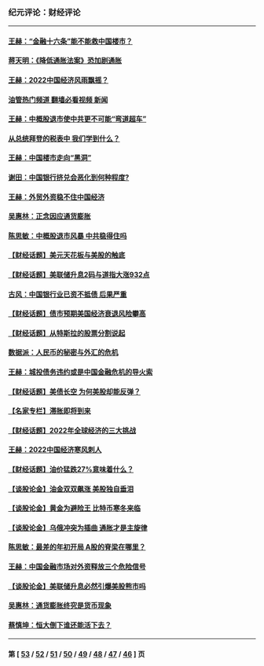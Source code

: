 ### 纪元评论：财经评论
---
#### [王赫：“金融十六条”能不能救中国楼市？](../../pages/nsc1026/n13868431.md?11260330) 
#### [蒋天明：《降低通胀法案》恐加剧通胀](../../pages/nsc1026/n13806996.md?11260330) 
#### [王赫：2022中国经济风雨飘摇？](../../pages/nsc1026/n13803207.md?11260330) 
#### [油管热门频道 翻墙必看视频 新闻](ok?11260330)
#### [王赫：中概股退市使中共更不可能“弯道超车”](../../pages/nsc1026/n13802858.md?11260330) 
#### [从总统拜登的税表中 我们学到什么？](../../pages/nsc1026/n13773081.md?11260330) 
#### [王赫：中国楼市走向“黑洞”](../../pages/nsc1026/n13770647.md?11260330) 
#### [谢田：中国银行挤兑会恶化到何种程度?](../../pages/nsc1026/n13766965.md?11260330) 
#### [王赫：外贸外资稳不住中国经济](../../pages/nsc1026/n13753933.md?11260330) 
#### [吴惠林：正念因应通货膨胀](../../pages/nsc1026/n13750350.md?11260330) 
#### [陈思敏：中概股退市风暴 中共稳得住吗](../../pages/nsc1026/n13738978.md?11260330) 
#### [【财经话题】美元天花板与美股的触底](../../pages/nsc1026/n13736495.md?11260330) 
#### [【财经话题】美联储升息2码与道指大涨932点](../../pages/nsc1026/n13727377.md?11260330) 
#### [古风：中国银行业已资不抵债 后果严重](../../pages/nsc1026/n13726111.md?11260330) 
#### [【财经话题】债市预期美国经济衰退风险攀高](../../pages/nsc1026/n13698043.md?11260330) 
#### [【财经话题】从特斯拉的股票分割说起](../../pages/nsc1026/n13679733.md?11260330) 
#### [数据派：人民币的秘密与外汇的危机](../../pages/nsc1026/n13667092.md?11260330) 
#### [王赫：城投债务违约或是中国金融危机的导火索](../../pages/nsc1026/n13665322.md?11260330) 
#### [【财经话题】美债长空 为何美股却能反弹？](../../pages/nsc1026/n13665895.md?11260330) 
#### [【名家专栏】滞胀即将到来](../../pages/nsc1026/n13658171.md?11260330) 
#### [【财经话题】2022年全球经济的三大挑战](../../pages/nsc1026/n13654423.md?11260330) 
#### [王赫：2022中国经济寒风刺人](../../pages/nsc1026/n13651403.md?11260330) 
#### [【财经话题】油价猛跌27%意味着什么？](../../pages/nsc1026/n13648767.md?11260330) 
#### [【谈股论金】油金双双飙涨 美股独自垂泪](../../pages/nsc1026/n13631742.md?11260330) 
#### [【谈股论金】黄金为避险王 比特币寒冬来临](../../pages/nsc1026/n13600406.md?11260330) 
#### [【谈股论金】乌俄冲突为插曲 通胀才是主旋律](../../pages/nsc1026/n13576797.md?11260330) 
#### [陈思敏：最差的年初开局 A股的脊梁在哪里？](../../pages/nsc1026/n13558359.md?11260330) 
#### [王赫：中国金融市场对外资释放三个危险信号](../../pages/nsc1026/n13546389.md?11260330) 
#### [【谈股论金】美联储升息必然引爆美股熊市吗](../../pages/nsc1026/n13519194.md?11260330) 
#### [吴惠林：通货膨胀终究是货币现象](../../pages/nsc1026/n13512979.md?11260330) 
#### [蔡慎坤：恒大倒下谁还能活下去？](../../pages/nsc1026/n13501831.md?11260330) 

---
#### 第 [ [53](./53.md?11260330) / [52](./52.md?11260330) / [51](./51.md?11260330) / [50](./50.md?11260330) / [49](./49.md?11260330) / [48](./48.md?11260330) / [47](./47.md?11260330) / [46](./46.md?11260330) ] 页
